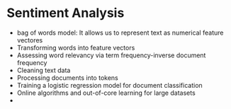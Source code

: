 # Sentiment Analysis

- bag of words model: It allows us to represent text as numerical feature vectores
- Transforming words into feature vectors
- Assessing word relevancy via term frequency-inverse document frequency
- Cleaning text data
- Processing documents into tokens
- Training a logistic regression model for document classification
- Online algorithms and out-of-core learning for large datasets
- 
